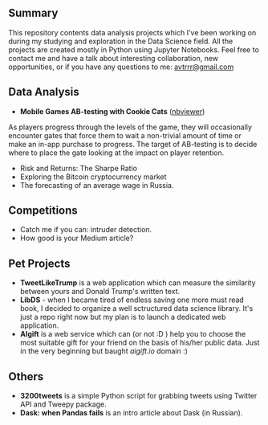 ## Summary

This repository contents data analysis projects which I've been working on during my studying and exploration in the Data Science field. All the projects are created mostly in Python using Jupyter Notebooks. Feel free to contact me and have a talk about interesting collaboration, new opportunities, or if you have any questions to me: [avtrrr@gmail.com](mailto:avtrrr@gmail.com)

## Data Analysis
* **Mobile Games AB-testing with Cookie Cats** ([nbviewer](http://nbviewer.jupyter.org/github/atrof/atrof.github.io/blob/master/Notebooks/AB-testing%20from%20the%20Cookie%20Cats.ipynb)) 

As players progress through the levels of the game, they will occasionally encounter gates that force them to wait a non-trivial amount of time or make an in-app purchase to progress. The target of AB-testing is to decide where to place the gate looking at the impact on player retention.
* Risk and Returns: The Sharpe Ratio
* Exploring the Bitcoin cryptocurrency market
* The forecasting of an average wage in Russia.

## Competitions
* Catch me if you can: intruder detection.
* How good is your Medium article?

## Pet Projects
* **TweetLikeTrump** is a web application which can measure the similarity between yours and Donald Trump's written text. 
* **LibDS** - when I became tired of endless saving one more must read book, I decided to organize a well sctructured data science library. It's just a repo right now but my plan is to launch a dedicated web application.
* **AIgift** is a web service which can (or not :D ) help you to choose the most suitable gift for your friend on the basis of his/her public data. Just in the very beginning but baught *aigift.io* domain :)

## Others
* **3200tweets** is a simple Python script for grabbing tweets using Twitter API and Tweepy package.
* **Dask: when Pandas fails** is an intro article about Dask (in Russian). 
